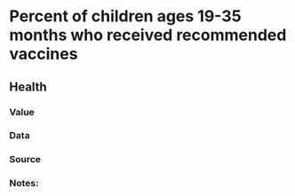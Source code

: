 # Percent of children ages 19-35 months who received recommended vaccines

## Health

### Value

### Data

### Source

### Notes:
